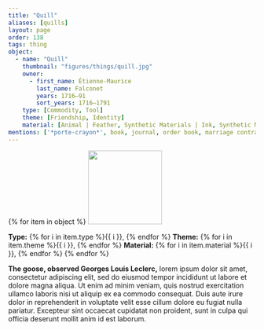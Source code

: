 ```yaml
---
title: "Quill"
aliases: [quills]
layout: page
order: 138
tags: thing
object:
  - name: "Quill"
    thumbnail: "figures/things/quill.jpg"
    owner:
      - first_name: Étienne-Maurice
        last_name: Falconet
        years: 1716–91
        sort_years: 1716–1791
    type: [Commodity, Tool]
    theme: [Friendship, Identity]
    material: [Animal | Feather, Synthetic Materials | Ink, Synthetic Materials | Paper]
mentions: ['*porte-crayon*', book, journal, order book, marriage contract, will, handkerchief, sword, journal, harpsichor, carriage]
---
```


{% for item in object %}
<img src="/_assets/images/{{ item.thumbnail }}" width="150"/>

**Type:** {% for i in item.type %}{{ i }}, {% endfor %}
**Theme:** {% for i in item.theme %}{{ i }}, {% endfor %}
**Material:** {% for i in item.material %}{{ i }}, {% endfor %}
{% endfor %}

**The goose, observed Georges Louis Leclerc,** lorem ipsum dolor sit amet, consectetur adipiscing elit, sed do eiusmod tempor incididunt ut labore et dolore magna aliqua. Ut enim ad minim veniam, quis nostrud exercitation ullamco laboris nisi ut aliquip ex ea commodo consequat. Duis aute irure dolor in reprehenderit in voluptate velit esse cillum dolore eu fugiat nulla pariatur. Excepteur sint occaecat cupidatat non proident, sunt in culpa qui officia deserunt mollit anim id est laborum.